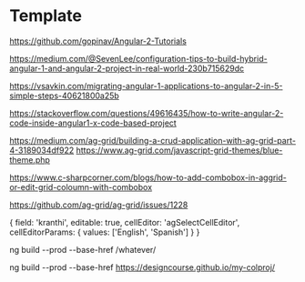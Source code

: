 # Template

https://github.com/gopinav/Angular-2-Tutorials

https://medium.com/@SevenLee/configuration-tips-to-build-hybrid-angular-1-and-angular-2-project-in-real-world-230b715629dc

https://vsavkin.com/migrating-angular-1-applications-to-angular-2-in-5-simple-steps-40621800a25b

https://stackoverflow.com/questions/49616435/how-to-write-angular-2-code-inside-angular1-x-code-based-project

https://medium.com/ag-grid/building-a-crud-application-with-ag-grid-part-4-3189034df922
https://www.ag-grid.com/javascript-grid-themes/blue-theme.php

https://www.c-sharpcorner.com/blogs/how-to-add-combobox-in-aggrid-or-edit-grid-coloumn-with-combobox

https://github.com/ag-grid/ag-grid/issues/1228

{
	field: 'kranthi',
	editable: true,
	cellEditor: 'agSelectCellEditor',
	cellEditorParams: {
		values: ['English', 'Spanish']
	}
}

ng build --prod --base-href /whatever/

ng build --prod --base-href https://designcourse.github.io/my-colproj/